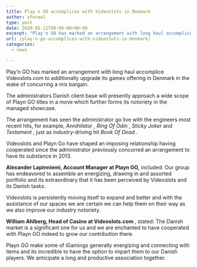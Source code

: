 ```yaml
---
title: Play n GO accomplices with Videoslots in Denmark
author: xforeal 
type: post
date: 2020-05-11T00:00:00+00:00
excerpt: "Play'n GO has marked an arrangement with long haul accomplice Videoslots "
url: /play-n-go-accomplices-with-videoslots-in-denmark/
categories:
  - news

---
```

Play&#8217;n GO has marked an arrangement with long haul accomplice Videoslots.com to additionally upgrade its games offering in Denmark in the wake of concurring a mix bargain. 

The administrators Danish client base will presently approach a wide scope of Playn GO titles in a move which further forms its notoriety in the managed showcase. 

The arrangement has seen the administrator go live with the engineers most recent hits, for example, _Annihilator_ , _Ring Of Odin_ , _Sticky Joker_ and _Testament_ , just as industry-driving hit _Book Of Dead_ . 

Videoslots and Playn Go have shaped an imposing relationship having cooperated since the administrator previously concurred an arrangement to have its substance in 2013. 

**Alexander Lapinniemi, Account Manager at Playn GO,** included: Our group has endeavored to assemble an energizing, drawing in and assorted portfolio and its extraordinary that it has been perceived by Videoslots and its Danish tasks. 

Videoslots is persistently moving itself to expand and better and with the assistance of our spaces we are certain we can help them on their way as we also improve our industry notoriety. 

**William Ahlberg, Head of Casino at Videoslots.com** , stated: The Danish market is a significant one for us and we are enchanted to have cooperated with Playn GO indeed to grow our contribution there. 

Playn GO make some of iGamings generally energizing and connecting with items and its incredible to have the option to impart them to our Danish players. We anticipate a long and productive association together.